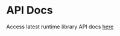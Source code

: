API Docs
========

Access latest runtime library API docs
[here](https://xtuml.github.io/ciera/apidocs/latest/runtime/)
